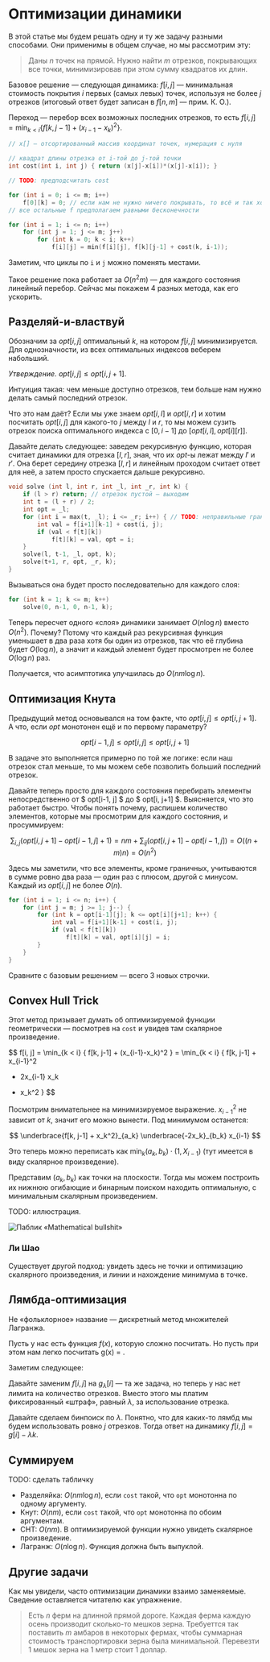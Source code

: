# Оптимизации динамики

В этой статье мы будем решать одну и ту же задачу разными способами. Они применимы в общем случае, но мы рассмотрим эту:

> Даны $n$ точек на прямой. Нужно найти $m$ отрезков, покрывающих все точки, минимизировав при этом сумму квадратов их длин.

Базовое решение — следующая динамика: $f[i, j]$ — минимальная стоимость покрытия $i$ первых (самых левых) точек, используя не более $j$ отрезков (итоговый ответ будет записан в $f[n, m]$ — прим. К. О.).

Переход — перебор всех возможных последних отрезков, то есть $f[i, j] = \min_{k < i} \{f[k, j-1] + (x_{i-1}-x_k)^2 \}$.

```c++
// x[] — отсортированный массив координат точек, нумерация с нуля

// квадрат длины отрезка от i-той до j-той точки
int cost(int i, int j) { return (x[j]-x[i])*(x[j]-x[i]); }

// TODO: предподсчитать cost

for (int i = 0; i <= m; i++)
    f[0][k] = 0; // если нам не нужно ничего покрывать, то всё и так хорошо
// все остальные f предполагаем равными бесконечности

for (int i = 1; i <= n; i++)
    for (int j = 1; j <= m; j++)
        for (int k = 0; k < i; k++)
            f[i][j] = min(f[i][j], f[k][j-1] + cost(k, i-1));
```

Заметим, что циклы по `i` и `j` можно поменять местами.

Такое решение пока работает за $O(n^2 m)$ — для каждого состояния линейный перебор. Сейчас мы покажем 4 разных метода, как его ускорить.

## Разделяй-и-властвуй

Обозначим за $opt[i, j]$ оптимальный $k$, на котором $f[i, j]$ минимизируется. Для однозначности, из всех оптимальных индексов веберем набольший.

*Утверждение.* $opt[i, j] \leq opt[i, j+1]$.

Интуиция такая: чем меньше доступно отрезков, тем больше нам нужно делать самый последний отрезок.

Что это нам даёт? Если мы уже знаем $opt[i, l]$ и $opt[i, r]$ и хотим посчитать $opt[i, j]$ для какого-то $j$ между $l$ и $r$, то мы можем сузить отрезок поиска оптимального индекса с $[0, i-1]$ до $[opt[i, l], opt[i][r]]$.

Давайте делать следующее: заведем рекурсивную функцию, которая считает динамики для отрезка $[l, r]$, зная, что их $opt$-ы лежат между $l'$ и $r'$. Она берет середину отрезка $[l, r]$ и линейным проходом считает ответ для неё, а затем просто спускается дальше рекурсивно.

```c++
void solve (int l, int r, int _l, int _r, int k) {
    if (l > r) return; // отрезок пустой — выходим
    int t = (l + r) / 2;
    int opt = _l;
    for (int i = max(t, _l); i <= _r; i++) { // TODO: неправильные границы 
        int val = f[i+1][k-1] + cost(i, j);
        if (val < f[t][k])
            f[t][k] = val, opt = i;
    }
    solve(l, t-1, _l, opt, k);
    solve(t+1, r, opt, _r, k);
}
```

Вызываться она будет просто последовательно для каждого слоя:

```c++
for (int k = 1; k <= m; k++)
    solve(0, n-1, 0, n-1, k);
```

Теперь пересчет одного «слоя» динамики занимает $O(n \log n)$ вместо $O(n^2)$. Почему? Потому что каждый раз рекурсивная функция уменьшает в два раза хотя бы один из отрезков, так что её глубина будет  $O(\log n)$, а значит и каждый элемент будет просмотрен не более $O(\log n)$ раз.

Получается, что асимптотика улучшилась до $O(n m \log n)$.

## Оптимизация Кнута

Предыдущий метод основывался на том факте, что $opt[i, j] \leq opt[i, j+1]$. А что, если $opt$ монотонен ещё и по первому параметру?

$$ opt[i-1, j] \leq opt[i, j] \leq opt[i, j+1] $$

В задаче это выполняется примерно по той же логике: если наш отрезок стал меньше, то мы можем себе позволить больший последний отрезок.

Давайте теперь просто для каждого состояния перебирать элементы непосредственно от $ opt[i-1, j] $ до $ opt[i, j+1] $. Выясняется, что это работает быстро. Чтобы понять почему, распишем количество элементов, которые мы просмотрим для каждого состояния, и просуммируем:

$$ \sum_{i, j} (opt[i, j+1] - opt[i-1, j] + 1) = nm + \sum_{ij} (opt[i, j+1] - opt[i-1, j]) = O((n+m)n) = O(n^2) $$

Здесь мы заметили, что все элементы, кроме граничных, учитываются в сумме ровно два раза — один раз с плюсом, другой с минусом. Каждый из $opt[i, j]$ не более $O(n)$.

```c++
for (int i = 1; i <= n; i++) {
    for (int j = m; j >= 1; j--) {
        for (int k = opt[i-1][j]; k <= opt[i][j+1]; k++) {
            int val = f[i+1][k-1] + cost(i, j);
            if (val < f[t][k])
                f[t][k] = val, opt[i][j] = i;
        }
    }
}
```

Сравните с базовым решением — всего 3 новых строчки.

## Convex Hull Trick

Этот метод призывает думать об оптимизируемой функции геометрически — посмотрев на `cost` и увидев там скалярное произведение.

$$
f[i, j] = \min_{k < i} \{ f[k, j-1] + (x_{i-1}-x_k)^2 \} = \min_{k < i} \{
f[k, j-1] + x_{i-1}^2
- 2x_{i-1} x_k
+ x_k^2
\}
$$

Посмотрим внимательнее на минимизируемое выражение. $x_{i-1}^2$ не зависит от $k$, значит его можно вынести. Под минимумом останется:

$$
\underbrace{f[k, j-1] + x_k^2}_{a_k}
\underbrace{-2x_k}_{b_k} x_{i-1}
$$

Это теперь можно переписать как $\min_k (a_k, b_k) \cdot (1, X_{i-1})$ (тут имеется в виду скалярное произведение).

Представим $(a_k, b_k)$ как точки на плоскости. Тогда мы можем построить их нижнюю огибающие и бинарным поиском находить оптимальную, с минимальным скалярным произведением.

TODO: иллюстрация.

![Паблик «Mathematical bullshit»](../img/scooby-doo.jpg)

### Ли Шао

Существует другой подход: увидеть здесь не точки и оптимизацию скалярного произведения, и линии и нахождение минимума в точке.

## Лямбда-оптимизация

Не «фольклорное» название — дискретный метод множителей Лагранжа.

Пусть у нас есть функция $f(x)$, которую сложно посчитать. Но пусть при этом нам легко посчитать g(x) = .

Заметим следующее: 

Давайте заменим $f[i, j]$ на $g_\lambda[i]$ — та же задача, но теперь у нас нет лимита на количество отрезков. Вместо этого мы платим фиксированный «штраф», равный $\lambda$, за использование отрезка.

Давайте сделаем бинпоиск по $\lambda$. Понятно, что для каких-то лямбд мы будем использовать ровно $j$ отрезков. Тогда ответ на динамику $f[i, j] = g[i] - \lambda k$.

## Суммируем

TODO: сделать табличку

* Разделяйка: $O(nm \log n)$, если `cost` такой, что `opt` монотонна по одному аргументу.
* Кнут: $O(nm)$, если `cost` такой, что `opt` монотонна по обоим аргументам.
* CHT: $O(nm)$. В оптимизируемой функции нужно увидеть скалярное произведение.
* Лагранж: $O(n \log n)$. Функция должна быть выпуклой.

## Другие задачи

Как мы увидели, часто оптимизации динамики взаимо заменяемые. Сведение оставляется читателю как упражнение.

> Есть $n$ ферм на длинной прямой дороге. Каждая ферма каждую осень производит сколько-то мешков зерна. Требуеттся так поставить $m$ амбаров в некоторых фермах, чтобы суммарная стоимость транспортировки зерна была минимальной. Перевезти 1 мешок зерна на 1 метр стоит 1 доллар.
